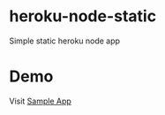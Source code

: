 # heroku-node-static
Simple static heroku node app

# Demo
Visit [Sample App](https://platform-deploy-demo-4783.herokuapp.com/)

